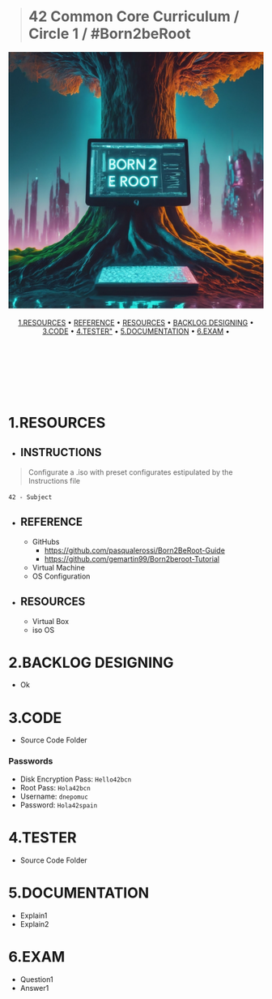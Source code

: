 > # 42 Common Core Curriculum / Circle 1 / #Born2beRoot
<p align="center"><img src="https://github.com/diegonmarcos/L-ecole-42/blob/main/zimg/born2broot.png" alt="" width="600"></p>

> 
<p align="center">
	<a href="#1.RESOURCES">1.RESOURCES</a> •
	<a href="#REFERENCE">REFERENCE</a> •
	<a href="#RESOURCES">RESOURCES</a> •
	<a href="#BACKLOG%%DESIGNING">BACKLOG DESIGNING</a> •
	<a href="#3.CODE">3.CODE</a> •
	<a href="#4.TESTER">4.TESTER"</a> •
  <a href="#5.DOCUMENTATION">5.DOCUMENTATION</a> •
  <a href="#6.EXAM">6.EXAM</a> •
</p>
<br>

<br>

<br>

<br>

<br>

<br>

# 1.RESOURCES
- ## INSTRUCTIONS
> Configurate a .iso with preset configurates estipulated by the Instructions file  

`42 - Subject`

- ## REFERENCE
  - GitHubs
    - https://github.com/pasqualerossi/Born2BeRoot-Guide
    - https://github.com/gemartin99/Born2beroot-Tutorial 
  - Virtual Machine
  - OS Configuration 

- ## RESOURCES
  - Virtual Box
  - iso OS

# 2.BACKLOG DESIGNING
  - Ok

# 3.CODE
 - Source Code Folder
 ### Passwords
 - Disk Encryption Pass:   ```Hello42bcn```
 - Root Pass:   ```Hola42bcn```
 - Username: ```dnepomuc```
 - Password: ```Hola42spain```

# 4.TESTER
 - Source Code Folder

# 5.DOCUMENTATION
 - Explain1
 - Explain2
 
# 6.EXAM
 - Question1
 - Answer1

